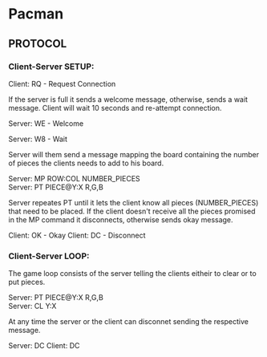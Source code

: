 # Pacman

## PROTOCOL

### Client-Server SETUP:

Client: RQ - Request Connection

If the server is full it sends a welcome message, otherwise, sends a wait message. Client will wait 10 seconds and re-attempt connection.

Server: WE - Welcome

Server: W8 - Wait

Server will them send a message mapping the board containing the number of pieces the clients needs to add to his board.

Server: MP  ROW:COL NUMBER_PIECES     
Server: PT  PIECE@Y:X R,G,B           

Server repeates PT until it lets the client know all pieces (NUMBER_PIECES) that need to be placed.
If the client doesn't receive all the pieces promised in the MP command it disconnects, otherwise sends okay message.

Client: OK - Okay
Client: DC - Disconnect


### Client-Server LOOP:

The game loop consists of the server telling the clients eitheir to clear or to put pieces.

Server: PT PIECE@Y:X R,G,B      
Server: CL Y:X

At any time the server or the client can disconnet sending the respective message.

Server: DC
Client: DC
